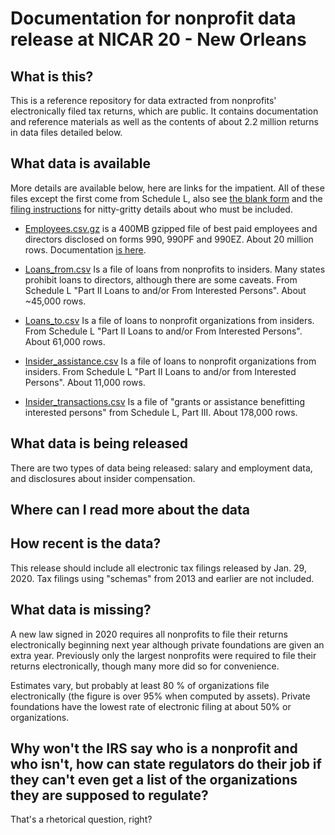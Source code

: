# Documentation for nonprofit data release at NICAR 20 - New Orleans


## What is this? 

This is a reference repository for data extracted from nonprofits' electronically filed tax returns, which are public. It contains documentation and reference materials as well as the contents of about 2.2 million returns in data files detailed below.

## What data is available

More details are available below, here are links for the impatient. All of these files except the first come from Schedule L, also see [the blank form](https://github.com/jsfenfen/990-xml-reader/blob/master/irs_reader/sample_schedules/f990sl.pdf) and the [filing instructions](https://github.com/jsfenfen/990-xml-reader/blob/master/irs_reader/schedule_instructions/i990sl.pdf) for nitty-gritty details about who must be included. 

 - [Employees.csv.gz](http://www.jacobfenton.com/990data/NICAR20/employees.csv.gz) is a 400MB gzipped file of best paid employees and directors disclosed on forms 990, 990PF and 990EZ. About 20 million rows. Documentation [is here](documentation/employees_documentation.csv).

 
- [Loans_from.csv](http://www.jacobfenton.com/990data/NICAR20/loans_from.csv) Is a file of loans from nonprofits to insiders. Many states prohibit loans to directors, although there are some caveats. From Schedule L "Part II Loans to and/or From Interested Persons". About ~45,000 rows.
 
- [Loans_to.csv](http://www.jacobfenton.com/990data/NICAR20/loans_to.csv) Is a file of loans to nonprofit organizations from insiders. From Schedule L "Part II Loans to and/or From Interested Persons". About 61,000 rows.

- [Insider_assistance.csv](http://www.jacobfenton.com/990data/NICAR20/insider_assistance.csv) Is a file of loans to nonprofit organizations from insiders. From Schedule L "Part II Loans to and/or from Interested Persons". About 11,000 rows.

- [Insider_transactions.csv](http://www.jacobfenton.com/990data/NICAR20/insider_transactions.csv) Is a file of "grants or assistance benefitting interested persons" from Schedule L, Part III. About 178,000 rows. 




## What data is being released

There are two types of data being released: salary and employment data, and disclosures about insider compensation. 

## Where can I read more about the data




## How recent is the data?

This release should include all electronic tax filings released by Jan. 29, 2020. Tax filings using "schemas" from 2013 and earlier are not included. 

## What data is missing?

A new law signed in 2020 requires all nonprofits to file their returns electronically beginning next year although private foundations are given an extra year. Previously only the largest nonprofits were required to file their returns electronically, though many more did so for convenience. 

Estimates vary, but probably at least 80 % of organizations file electronically (the figure is over 95% when computed by assets). Private foundations have the lowest rate of electronic filing at about 50% or organizations.




## Why won't the IRS say who is a nonprofit and who isn't, how can state regulators do their job if they can't even get a list of the organizations they are supposed to regulate?

That's a rhetorical question, right? 
